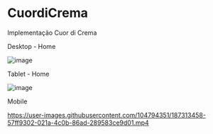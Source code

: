 # CuordiCrema
Implementação Cuor di Crema


Desktop - Home

![image](https://user-images.githubusercontent.com/104794351/187312926-b927e7a4-45c5-45eb-b7d6-ed9c52fe00a2.png)


Tablet - Home

![image](https://user-images.githubusercontent.com/104794351/187313077-0d923f58-09ae-4952-b28e-4123e4929af2.png)

Mobile

https://user-images.githubusercontent.com/104794351/187313458-57ff9302-021a-4c0b-86ad-289583ce9d01.mp4

